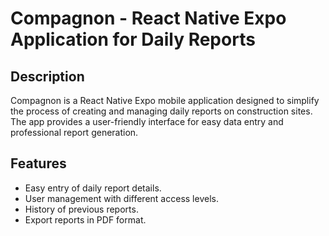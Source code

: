 # Compagnon - React Native Expo Application for Daily Reports

## Description

Compagnon is a React Native Expo mobile application designed to simplify the process of creating and managing daily reports on construction sites. The app provides a user-friendly interface for easy data entry and professional report generation.

## Features

- Easy entry of daily report details.
- User management with different access levels.
- History of previous reports.
- Export reports in PDF format.
